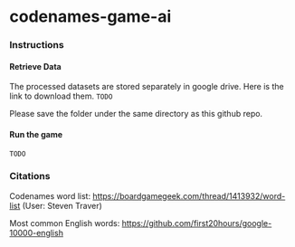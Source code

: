 # codenames-game-ai

### Instructions

#### Retrieve Data

The processed datasets are stored separately in google drive. Here is the link to download them. `TODO`

Please save the folder under the same directory as this github repo.

#### Run the game

`TODO`

### Citations

Codenames word list: https://boardgamegeek.com/thread/1413932/word-list (User: Steven Traver)

Most common English words: https://github.com/first20hours/google-10000-english
